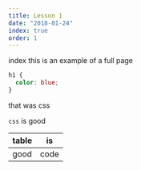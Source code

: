 ```yaml
---
title: Lesson 1
date: "2018-01-24"
index: true
order: 1
---
```


index this is an example of a full page

```css
h1 {
  color: blue;
}
```

that was css

`css` is good

table | is
---|---
good | code
